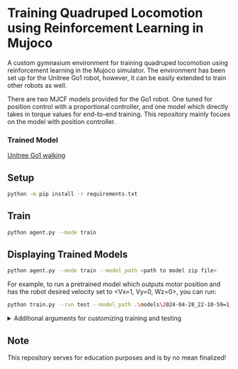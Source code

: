 # Training Quadruped Locomotion using Reinforcement Learning in Mujoco

A custom gymnasium environment for training quadruped locomotion using reinforcement learning in the Mujoco simulator. The environment has been set up for the Unitree Go1 robot, however, it can be easily extended to train other robots as well. 

There are two MJCF models provided for the Go1 robot. One tuned for position control with a proportional controller, and one model which directly takes in torque values for end-to-end training. This repository mainly focues on the model with position controller.

### Trained Model
[Unitree Go1 walking](https://github.com/parsa25b/quadruped-rl-locomotion/blob/main/recordings/2024-04-28_22-10-59%3D1_pos_ctrl_20mil_iter_walking_with_normal_steps-episode-0.mp4)

## Setup
```bash
python -m pip install -r requirements.txt
```

## Train

```bash
python agent.py --mode train
```

## Displaying Trained Models 

```bash
python agent.py --mode train --model_path <path to model zip file>
```

For example, to run a pretrained model which outputs motor position and has the robot desired velocity set to <Vx=1, Vy=0, Wz=0>, you can run:

```bash
python train.py --run test --model_path .\models\2024-04-28_22-10-59=1_pos_ctrl_20mil_iter_walking_with_normal_steps\final_model.zip
```

<details>
  <summary>Additional arguments for customizing training and testing</summary>

    usage: train.py [-h] --run {train,test} [--run_name RUN_NAME] [--num_parallel_envs NUM_PARALLEL_ENVS]
                    [--num_test_episodes NUM_TEST_EPISODES] [--record_test_episodes] [--total_timesteps TOTAL_TIMESTEPS]      
                    [--eval_frequency EVAL_FREQUENCY] [--model_path MODEL_PATH] [--seed SEED]

    optional arguments:
    -h, --help            show this help message and exit
    --run {train,test}
    --run_name RUN_NAME   Custom name of the run. Note that all runs are saved in the 'models' directory and have the       
                            training time prefixed.
    --num_parallel_envs NUM_PARALLEL_ENVS
                            Number of parallel environments while training
    --num_test_episodes NUM_TEST_EPISODES
                            Number of episodes to test the model
    --record_test_episodes
                            Whether to record the test episodes or not. If false, the episodes are rendered in the window.    
    --total_timesteps TOTAL_TIMESTEPS
                            Number of timesteps to train the model for
    --eval_frequency EVAL_FREQUENCY
                            The frequency of evaluating the models while training
    --model_path MODEL_PATH
                            Path to the model (.zip)
    --seed SEED

</details>

## Note

This repository serves for education purposes and is by no mean finalized!
